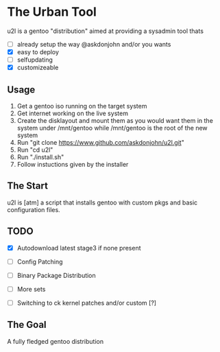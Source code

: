 # The Urban Tool

u2l is a gentoo "distribution" aimed at providing a sysadmin tool thats

- [ ] already setup the way @askdonjohn and/or you wants
- [x] easy to deploy
- [ ] selfupdating
- [x] customizeable

## Usage

1. Get a gentoo iso running on the target system
2. Get internet working on the live system
3. Create the disklayout and mount them as you would want them in the system under /mnt/gentoo while /mnt/gentoo is the root of the new system
4. Run "git clone https://www.github.com/askdonjohn/u2l.git"
5. Run "cd u2l"
6. Run "./install.sh"
7. Follow instuctions given by the installer

## The Start

u2l is [atm] a script that installs gentoo with custom pkgs and 
basic configuration files.

## TODO

- [x] Autodownload latest stage3 if none present
- [ ] Config Patching
- [ ] Binary Package Distribution
- [ ] More sets
- [ ] Switching to ck kernel patches and/or custom [?]


## The Goal

A fully fledged gentoo distribution

